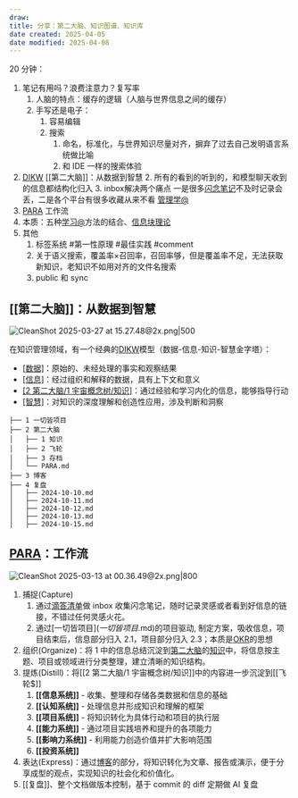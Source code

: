 ```yaml
---
draw:
title: 分享：第二大脑、知识图谱、知识库
date created: 2025-04-05
date modified: 2025-04-08
---
```


20 分钟：

1. 笔记有用吗？浪费注意力？复写率
	1. 人脑的特点：缓存的逻辑（人脑与世界信息之间的缓存）
	2. 手写还是电子：
		1. 容易编辑
		2. 搜索
			1. 命名，标准化，与世界知识尽量对齐，摒弃了过去自己发明语言系统做比喻
			2. 和 IDE 一样的搜索体验
2. [DIKW](DIKW.md)    [[第二大脑]]：从数据到智慧
	2. 所有的看到的听到的，和模型聊天收到的信息都结构化归入
	3. inbox解决两个痛点 一是很多[闪念笔记](闪念笔记.md)不及时记录会丢，二是各个平台有很多收藏从来不看 [管理学@](管理学@.md)
3. [PARA](PARA.md)  工作流
4. 本质：五种[学习@](学习@.md)方法的结合、[信息块理论](信息块理论.md)
5. 其他
	1. 标签系统 #第一性原理 #最佳实践   #comment
	2. 关于语义搜索，覆盖率×召回率，召回率够，但是覆盖率不足，无法获取新知识，老知识不如用对齐的文件名搜索
	3. public 和 sync

## [[第二大脑]]：从数据到智慧

![CleanShot 2025-03-27 at 15.27.48@2x.png|500](https://imagehosting4picgo.oss-cn-beijing.aliyuncs.com/imagehosting/fix-dir%2Fmedia%2Fmedia_ebeJ5vgXnA%2F2025%2F03%2F27%2F15-28-10-dbb6bf03dfbae1bef35789407005533e-CleanShot%202025-03-27%20at%2015.27.48-2x-1c2939.png)

在知识管理领域，有一个经典的[DIKW](DIKW.md)模型（数据-信息-知识-智慧金字塔）：　

- [[数据]](Data)：原始的、未经处理的事实和观察结果
- [[信息]](Information)：经过组织和解释的数据，具有上下文和意义
- [[2 第二大脑/1 宇宙概念树/知识]](Knowledge)：通过经验和学习内化的信息，能够指导行动
- [[智慧]](Wisdom)：对知识的深度理解和创造性应用，涉及判断和洞察


```shell
├── 1 一切皆项目           
├── 2 第二大脑            
│   ├── 1 知识
│   ├── 2 飞轮
│   ├── 3 存档
│   └── PARA.md
├── 3 博客
├── 4 复盘
│   ├── 2024-10-10.md
│   ├── 2024-10-11.md
│   ├── 2024-10-12.md
│   ├── 2024-10-13.md
│   ├── 2024-10-15.md
```

## [PARA](PARA.md)：工作流

![CleanShot 2025-03-13 at 00.36.49@2x.png|800](https://imagehosting4picgo.oss-cn-beijing.aliyuncs.com/imagehosting/fix-dir%2Fmedia%2Fmedia_TpNao9Rtdm%2F2025%2F03%2F13%2F00-37-10-e304f777b4d03a9b93cd68a4aebf2686-CleanShot%202025-03-13%20at%2000.36.49-2x-355a9a.png)

1. 捕捉(Capture)
	1. 通过[滴答清单](滴答清单.md)做 inbox 收集闪念笔记，随时记录灵感或者看到好信息的链接，不错过任何灵感火花。
	2. 通过[一切皆项目$](一切皆项目$.md)的项目驱动, 制定方案，吸收信息，项目结束后，信息部分归入 2.1，项目部分归入 2.3；本质是[OKR](OKR.md)的思想
2. 组织(Organize)：将 1 中的信息总结沉淀到[第二大脑](第二大脑.md)的[知识](2%20第二大脑/1%20宇宙概念树/知识.md)中，将信息按主题、项目或领域进行分类整理，建立清晰的知识结构。
3. 提炼(Distill)：将[[2 第二大脑/1 宇宙概念树/知识]]中的内容进一步沉淀到[[飞轮$]]
	1. **[[信息系统]]** - 收集、整理和存储各类数据和信息的基础
	2. **[[认知系统]]** - 处理信息并形成知识和理解的框架
	3. **[[项目系统]]** - 将知识转化为具体行动和项目的执行层
	4. **[[能力系统]]** - 通过项目实践培养和提升的各项能力
	5. **[[影响力系统]]** - 利用能力创造价值并扩大影响范围
	6. **[[投资系统]]** 
4. 表达(Express)：通过[博客](博客.md)的部分，将知识转化为文章、报告或演示，便于分享成型的观点，实现知识的社会化和价值化。
5. [[复盘]]、整个文档做版本控制，基于 commit 的 diff 定期做 AI 复盘
